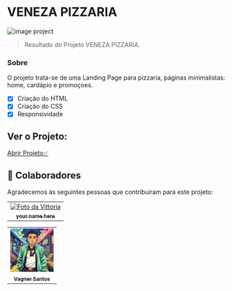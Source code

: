 # VENEZA PIZZARIA



<img src="./src/result-img/******" alt="image project">





> Resultado do Projeto VENEZA PIZZARIA.

### Sobre

O projeto trata-se de uma Landing Page para pizzaria, páginas minimalistas: home, cardápio e promoçoes.

- [x] Criação do HTML
- [x] Criação do CSS
- [x] Responsividade

## Ver o Projeto: 

<a 
href="https://vagner0795.github.io/****/" target="_blank">Abrir Projeto✅</a>

## 🤝 Colaboradores

Agradecemos às seguintes pessoas que contribuíram para este projeto:
<table>
  <tr>
    <td align="center">
      <a href="#">
        <img src="./src/result-img/*****" width="100px;" alt="Foto da Vittoria"/><br>
        <sub>
          <b>your name here</b>
        </sub>
      </a>
    </td>
  </tr>
</table>
<table>
  <tr>
    <td align="center">
      <a href="#">
        <img src="./src/result-img/vagner-image.png" width="100px;" alt="Foto do Vagner"/><br>
        <sub>
          <b>Vagner Santos</b>
        </sub>
      </a>
    </td>
  </tr>
</table>




